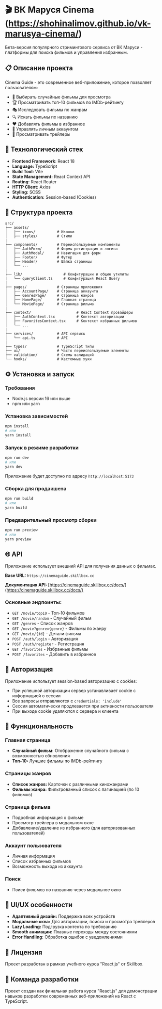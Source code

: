 # 🎬 ВК Маруся Cinema (https://shohinalimov.github.io/vk-marusya-cinema/)

Бета-версия популярного стримингового сервиса от ВК Маруси - платформы для поиска фильмов и управления избранным.

## 📋 Описание проекта

Cinema Guide - это современное веб-приложение, которое позволяет пользователям:
- 🎲 Выбирать случайные фильмы для просмотра
- 🏆 Просматривать топ-10 фильмов по IMDb-рейтингу
- 🎭 Исследовать фильмы по жанрам
- 🔍 Искать фильмы по названию
- ❤️ Добавлять фильмы в избранное
- 👤 Управлять личным аккаунтом
- 🎥 Просматривать трейлеры

## 🚀 Технологический стек

- **Frontend Framework:** React 18
- **Language:** TypeScript
- **Build Tool:** Vite
- **State Management:** React Context API
- **Routing:** React Router
- **HTTP Client:** Axios
- **Styling:** SCSS
- **Authentication:** Session-based (Cookies)

## 📁 Структура проекта

```
src/
├── assets/
│   ├── icons/          # Иконки
│   ├── styles/         # Стили
|
├── components/         # Переиспользуемые компоненты
│   ├── AuthForm/       # Формы регистрация и логина 
│   ├── AuthModal/      # Навигация для форм
│   ├── Footer/         # Футер
│   ├── Header/         # Шапка страницы
│   └── ...
|
├── lib/                   # Конфигурации и общие утилиты
|   └── queryClient.ts     # Конфигурация React Query 
|
├── pages/              # Страницы приложения
│   ├── AccountPage/    # Страница аккаунта
│   ├── GenresPage/     # Страница жанров
│   ├── HomePage/       # Главная страница
│   └── MoviePage/      # Страница фильма
|
├── context/                     # React Context провайдеры
│   ├── AuthContext.tsx          # Контекст авторизации
│   ├── FavoritesContext.tsx     # Контекст избранных фильмов
│   └── ...
|
├── services/           # API сервисы
│   └── api.ts          # API
|
├── types/              # TypeScript типы
├── ui/                 # Часто переиспользуемые элементы
├── validation/         # Схемы валидаций
└── hooks/              # Кастомные хуки
```

## ⚙️ Установка и запуск

### Требования
- Node.js версии 16 или выше
- npm или yarn

### Установка зависимостей
```bash
npm install
# или
yarn install
```

### Запуск в режиме разработки
```bash
npm run dev
# или
yarn dev
```

Приложение будет доступно по адресу `http://localhost:5173`

### Сборка для продакшена
```bash
npm run build
# или
yarn build
```

### Предварительный просмотр сборки
```bash
npm run preview
# или
yarn preview
```

## 🌐 API

Приложение использует внешний API для получения данных о фильмах.

**Base URL:** `https://cinemaguide.skillbox.cc`

**Документация API:** [https://cinemaguide.skillbox.cc/docs/](https://cinemaguide.skillbox.cc/docs/)

### Основные эндпоинты:
- `GET /movie/top10` - Топ-10 фильмов
- `GET /movie/random` - Случайный фильм
- `GET /genres` - Список жанров
- `GET /movie?genre={genre}` - Фильмы по жанру
- `GET /movie/{id}` - Детали фильма
- `POST /auth/login` - Авторизация
- `POST /auth/register` - Регистрация
- `GET /favorites` - Избранные фильмы
- `POST /favorites` - Добавить в избранное

## 🔐 Авторизация

Приложение использует session-based авторизацию с cookies:
- При успешной авторизации сервер устанавливает cookie с информацией о сессии
- Все запросы отправляются с `credentials: 'include'`
- Сессия автоматически продлевается при активности пользователя
- При выходе cookie удаляются с сервера и клиента

## 📱 Функциональность

### Главная страница
- **Случайный фильм:** Отображение случайного фильма с возможностью обновления
- **Топ-10:** Лучшие фильмы по IMDb-рейтингу

### Страницы жанров
- **Список жанров:** Карточки с различными киножанрами
- **Фильмы жанра:** Фильтрованный список с пагинацией (по 10 фильмов)

### Страница фильма
- Подробная информация о фильме
- Просмотр трейлера в модальном окне
- Добавление/удаление из избранного (для авторизованных пользователей)

### Аккаунт пользователя
- Личная информация
- Список избранных фильмов
- Возможность выхода из аккаунта

### Поиск
- Поиск фильмов по названию через модальное окно

## 🎨 UI/UX особенности

- **Адаптивный дизайн:** Поддержка всех устройств
- **Модальные окна:** Для авторизации, поиска и просмотра трейлеров
- **Lazy Loading:** Подгрузка контента по требованию
- **Smooth анимации:** Плавные переходы между состояниями
- **Error Handling:** Обработка ошибок с уведомлениями

## 📄 Лицензия

Проект разработан в рамках учебного курса "React.js" от Skillbox.

## 👥 Команда разработки

Проект создан как финальная работа курса "React.js" для демонстрации навыков разработки современных веб-приложений на React с TypeScript.
